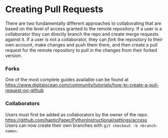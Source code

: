 # Creating Pull Requests

There are two fundamentally different approaches to collaborating that are based on the level of access granted to the remote repository. If a user is a collaborator they can directly branch the repo and create merge requests against it. If a user is not a collaborator, they can <i>fork</i> the repository to their own account, make changes and push them there, and then create a pull request for the remote repository to pull in the changes from their forked version. 

### Forks
One of the most complete guides available can be found at https://www.digitalocean.com/community/tutorials/how-to-create-a-pull-request-on-github


### Collaborators
Users must first be added as collaborators by the owner of the repo. <br>
https://github.com/hapticPaper/PythonInstructional/settings/access<br>
Users can now create their own branches with `git checkout -b <branch-name>`.